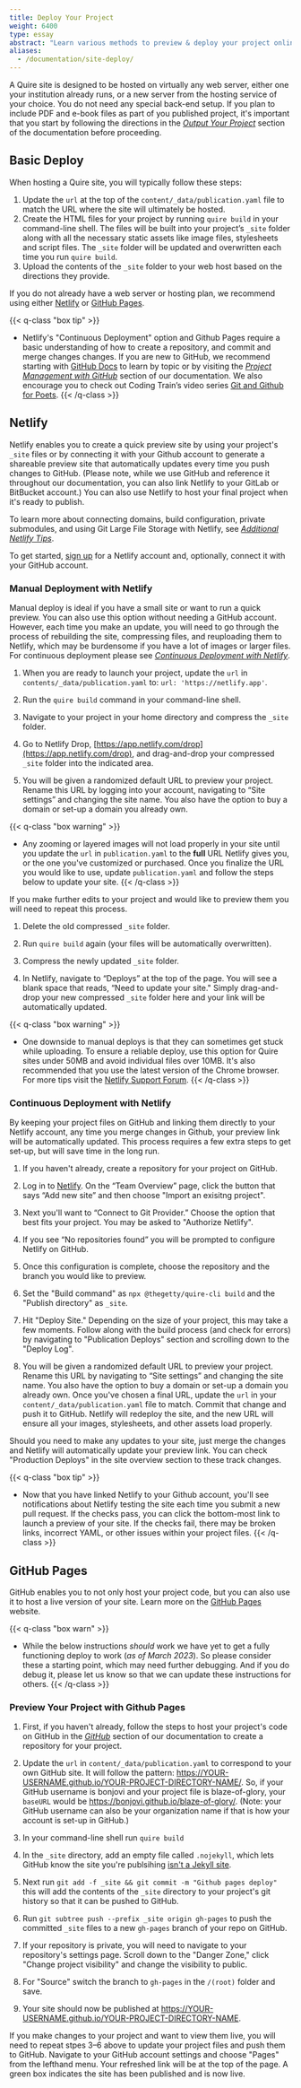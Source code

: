 ```yaml
---
title: Deploy Your Project
weight: 6400
type: essay
abstract: "Learn various methods to preview & deploy your project online"
aliases:
  - /documentation/site-deploy/
---
```


A Quire site is designed to be hosted on virtually any web server, either one your institution already runs, or a new server from the hosting service of your choice. You do not need any special back-end setup. If you plan to include PDF and e-book files as part of you published project, it's important that you start by following the directions in the [*Output Your Project*](/docs-v1/multiformat-output/) section of the documentation before proceeding.

## Basic Deploy

When hosting a Quire site, you will typically follow these steps:

1. Update the `url` at the top of the `content/_data/publication.yaml` file to match the URL where the site will ultimately be hosted.
2. Create the HTML files for your project by running `quire build` in your command-line shell. The files will be built into your project’s `_site` folder along with all the necessary static assets like image files, stylesheets and script files. The `_site` folder will be updated and overwritten each time you run `quire build`.
3. Upload the contents of the `_site` folder to your web host based on the directions they provide.

If you do not already have a web server or hosting plan, we recommend using either [Netlify](https://www.netlify.com) or [GitHub Pages](https://pages.github.com/).

{{< q-class "box tip" >}}
- Netlify's "Continuous Deployment" option and Github Pages require a basic understanding of how to create a repository, and commit and merge changes changes. If you are new to GitHub, we recommend starting with [GitHub Docs](https://docs.github.com/en/github) to learn by topic or by visiting the [*Project Management with GitHub*](/docs-v1/github) section of our documentation. We also encourage you to check out Coding Train’s video series [Git and Github for Poets](https://www.youtube.com/playlist?list=PLRqwX-V7Uu6ZF9C0YMKuns9sLDzK6zoiV).
{{< /q-class >}}

## Netlify

Netlify enables you to create a quick preview site by using your project's `_site` files or by connecting it with your Github account to generate a shareable preview site that automatically updates every time you push changes to GitHub. (Please note, while we use GitHub and reference it throughout our documentation, you can also link Netlify to your GitLab or BitBucket account.) You can also use Netlify to host your final project when it's ready to publish.

To learn more about connecting domains, build configuration, private submodules, and using Git Large File Storage with Netlify, see [*Additional Netlify Tips*](/docs-v1/netlify/).

To get started, [sign up](https://app.netlify.com/signup) for a Netlify account and, optionally, connect it with your GitHub account.

### Manual Deployment with Netlify

Manual deploy is ideal if you have a small site or want to run a quick preview. You can also use this option without needing a GitHub account. However, each time you make an update, you will need to go through the process of rebuilding the site, compressing files, and reuploading them to Netlify, which may be burdensome if you have a lot of images or larger files. For continuous deployment please see [*Continuous Deployment with Netlify*](#continuous-deployment-with-netlify).

1. When you are ready to launch your project, update the `url` in `contents/_data/publication.yaml` to: `url: 'https://netlify.app'`.

2. Run the `quire build` command in your command-line shell.

3. Navigate to your project in your home directory and compress the `_site` folder.

4. Go to Netlify Drop, [https://app.netlify.com/drop](https://app.netlify.com/drop), and drag-and-drop your compressed `_site` folder into the indicated area.

5. You will be given a randomized default URL to preview your project. Rename this URL by logging into your account, navigating to “Site settings” and changing the site name. You also have the option to buy a domain or set-up a domain you already own.

{{< q-class "box warning" >}}
- Any zooming or layered images will not load properly in your site until you update the `url` in `publication.yaml` to the **full** URL Netlify gives you, or the one you've customized or purchased. Once you finalize the URL you would like to use, update `publication.yaml` and follow the steps below to update your site.
{{< /q-class >}}

If you make further edits to your project and would like to preview them you will need to repeat this process.

1. Delete the old compressed `_site` folder.

2. Run `quire build` again (your files will be automatically overwritten).

3. Compress the newly updated `_site` folder.

4. In Netlify, navigate to “Deploys” at the top of the page. You will see a blank space that reads, “Need to update your site." Simply drag-and-drop your new compressed `_site` folder here and your link will be automatically updated.

{{< q-class "box warning" >}}
- One downside to manual deploys is that they can sometimes get stuck while uploading. To ensure a reliable deploy, use this option for Quire sites under 50MB and avoid individual files over 10MB. It's also recommended that you use the latest version of the Chrome browser. For more tips visit the [Netlify Support Forum](https://answers.netlify.com/t/support-guide-my-drag-and-drop-deploy-is-stuck-in-uploading-status/112).
{{< /q-class >}}

### Continuous Deployment with Netlify

By keeping your project files on GitHub and linking them directly to your Netlify account, any time you merge changes in Github, your preview link will be automatically updated. This process requires a few extra steps to get set-up, but will save time in the long run.

1. If you haven't already, create a repository for your project on GitHub.

2. Log in to [Netlify](https://app.netlify.com/). On the “Team Overview” page, click the button that says “Add new site” and then choose "Import an exisitng project".

3. Next you'll want to “Connect to Git Provider.” Choose the option that best fits your project. You may be asked to "Authorize Netlify". 

4. If you see “No repositories found” you will be prompted to configure Netlify on GitHub.

5. Once this configuration is complete, choose the repository and the branch you would like to preview.

6. Set the "Build command" as `npx @thegetty/quire-cli build` and the "Publish directory" as `_site`.

7. Hit "Deploy Site." Depending on the size of your project, this may take a few moments. Follow along with the build process (and check for errors) by navigating to "Publication Deploys" section and scrolling down to the "Deploy Log".

8. You will be given a randomized default URL to preview your project. Rename this URL by navigating to “Site settings” and changing the site name. You also have the option to buy a domain or set-up a domain you already own. Once you've chosen a final URL, update the `url` in your `content/_data/publication.yaml` file to match. Commit that change and push it to GitHub. Netlify will redeploy the site, and the new URL will ensure all your images, stylesheets, and other assets load properly.

Should you need to make any updates to your site, just merge the changes and Netlify will automatically update your preview link. You can check "Production Deploys" in the site overview section to these track changes.

{{< q-class "box tip" >}}
- Now that you have linked Netlify to your Github account, you'll see notifications about Netlify testing the site each time you submit a new pull request. If the checks pass, you can click the bottom-most link to launch a preview of your site. If the checks fail, there may be broken links, incorrect YAML, or other issues within your project files.
{{< /q-class >}}

## GitHub Pages

GitHub enables you to not only host your project code, but you can also use it to host a live version of your site. Learn more on the [GitHub Pages](https://pages.github.com/) website.

{{< q-class "box warn" >}}
- While the below instructions *should* work we have yet to get a fully functioning deploy to work (*as of March 2023*). So please consider these a starting point, which may need further debugging. And if you do debug it, please let us know so that we can update these instructions for others.
{{< /q-class >}}

### Preview Your Project with Github Pages

1. First, if you haven't already, follow the steps to host your project's code on GitHub in the [*GitHub*](/docs-v1/github) section of our documentation to create a repository for your project.

2. Update the `url` in `content/_data/publication.yaml` to correspond to your own GitHub site. It will follow the pattern: https://YOUR-USERNAME.github.io/YOUR-PROJECT-DIRECTORY-NAME/. So, if your GitHub username is bonjovi and your project file is blaze-of-glory, your `baseURL` would be https://bonjovi.github.io/blaze-of-glory/. (Note: your GitHub username can also be your organization name if that is how your account is set-up in GitHub.)

3. In your command-line shell run `quire build`

4. In the `_site` directory, add an empty file called `.nojekyll`, which lets GitHub know the site you're publsihing [isn't a Jekyll site](https://github.blog/2009-12-29-bypassing-jekyll-on-github-pages/).

5. Next run `git add -f _site && git commit -m "Github pages deploy"` this will add the contents of the `_site` directory to your project's git history so that it can be pushed to GitHub.

6. Run `git subtree push --prefix _site origin gh-pages` to push the committed `_site` files to a new `gh-pages` branch of your repo on GitHub.

7. If your repository is private, you will need to navigate to your repository's settings page. Scroll down to the "Danger Zone," click "Change project visibility" and change the visibility to public.

8. For "Source" switch the branch to `gh-pages` in the `/(root)` folder and save.

9. Your site should now be published at https://YOUR-USERNAME.github.io/YOUR-PROJECT-DIRECTORY-NAME.

If you make changes to your project and want to view them live, you will need to repeat stpes 3–6 above to update your project files and push them to GitHub. Navigate to your GitHub account settings and choose "Pages" from the lefthand menu. Your refreshed link will be at the top of the page. A green box indicates the site has been published and is now live.
